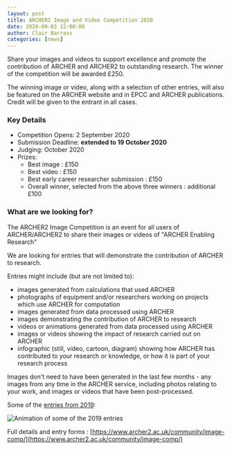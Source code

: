 ```yaml
---
layout: post
title: ARCHER2 Image and Video Competition 2020
date: 2020-09-03 12:00:00
author: Clair Barrass
categories: [news]
---
```



Share your images and videos to support excellence and promote the contribution of ARCHER and ARCHER2 to outstanding research.
The winner of the competition will be awarded £250.

The winning image or video, along with a selection of other entries, will also be featured on the ARCHER website and in EPCC and ARCHER publications. Credit will be given to the entrant in all cases.

### Key Details 

- Competition Opens: 2 September 2020
- Submission Deadline: **extended to 19 October 2020**
- Judging: October 2020
- Prizes:
    - Best image : £150
    - Best video : £150
    - Best early career researcher submission : £150
    - Overall winner, selected from the above three winners : additional £100

### What are we looking for?

The ARCHER2 Image Competition is an event for all users of ARCHER/ARCHER2 to share their images or videos of "ARCHER Enabling Research"

We are looking for entries that will demonstrate the contribution of ARCHER to research.

Entries might include (but are not limited to):

-    images generated from calculations that used ARCHER
-    photographs of equipment and/or researchers working on projects which use ARCHER for computation
-    images generated from data processed using ARCHER
-    images demonstrating the contribution of ARCHER to research
-    videos or animations generated from data processed using ARCHER
-    images or videos showing the impact of research carried out on ARCHER
-    infographic (still, video, cartoon, diagram) showing how ARCHER has contributed to your research or knowledge, or how it is part of your research process

Images don't need to have been generated in the last few months - any images from any time in the ARCHER service, including photos relating to your work, and images or videos that have been post-processed.

Some of the [entries from 2019](http://www.archer.ac.uk/about-archer/news-events/events/image-comp/gallery-2019/index.php):

<img src="{{ site.baseurl }}/community/image-comp/ImageComp2019.gif" alt="Animation of some of the 2019 entries"  />

Full details and entry forms : [https://www.archer2.ac.uk/community/image-comp/](https://www.archer2.ac.uk/community/image-comp/)


